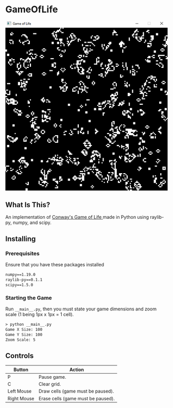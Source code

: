 # GameOfLife
![Demo](/demo.gif?raw=true "Demo")
## What Is This?
An implementation of [Conway's Game of Life ](https://en.wikipedia.org/wiki/Conway%27s_Game_of_Life) made in Python using raylib-py, numpy, and scipy.
## Installing
### Prerequisites
Ensure that you have these packages installed
```
numpy==1.19.0  
raylib-py==0.1.1  
scipy==1.5.0
```
### Starting the Game
Run `__main__.py`, then you must state your game dimensions and zoom scale (1 being 1px x 1px = 1 cell).
```
> python __main__.py
Game X Size: 100
Game Y Size: 100
Zoom Scale: 5
```
## Controls
Button | Action
------------ | -------------
P | Pause game.
C | Clear grid.
Left Mouse | Draw cells (game must be paused).
Right Mouse | Erase cells (game must be paused).
